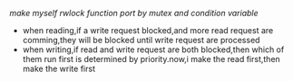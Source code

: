 _make myself rwlock function port by mutex and condition variable_
* when reading,if a write request blocked,and more read request are comming,they will be blocked until write request are processed  
* when writing,if read and write request are both blocked,then which of them run first is determined by priority.now,i make the read first,then make the write first  
